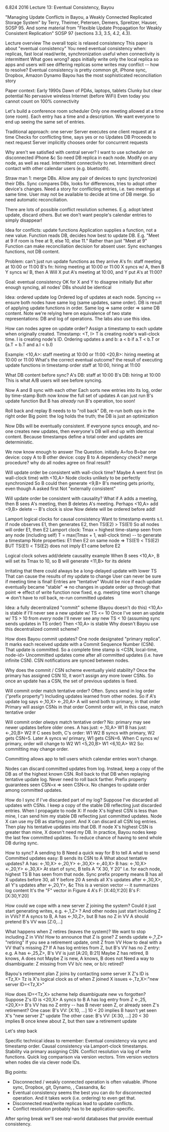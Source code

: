 6.824 2016 Lecture 13: Eventual Consistency, Bayou

"Managing Update Conflicts in Bayou, a Weakly Connected Replicated
Storage System" by Terry, Theimer, Petersen, Demers, Spreitzer,
Hauser, SOSP 95. And some material from "Flexible Update Propagation
for Weakly Consistent Replication" SOSP 97 (sections 3.3, 3.5, 4.2,
4.3).

Lecture overview
  The overall topic is relaxed consistency
  This paper is about "eventual consistency"
  You need eventual consistency when:
    replicas, fast local read/write, synchronization
    useful when connectivity is intermittent
  What goes wrong?
    apps initially write only the local replica
    so apps and users will see differing replicas
    some writes may conflict -- how to resolve?
  Eventual consistency is pretty common
    git, iPhone sync, Dropbox, Amazon Dynamo
  Bayou has the most sophisticated reconciliation story

Paper context:
  Early 1990s
  Dawn of PDAs, laptops, tablets
    Clunky but clear potential
    No pervasive wireless Internet (before WiFi)
  Even today you cannot count on 100% connectivity

Let's build a conference room scheduler
  Only one meeting allowed at a time (one room).
  Each entry has a time and a description.
  We want everyone to end up seeing the same set of entries.

Traditional approach: one server
  Server executes one client request at a time
  Checks for conflicting time, says yes or no
  Updates DB
  Proceeds to next request
  Server implicitly chooses order for concurrent requests

Why aren't we satisfied with central server?
 I want to use scheduler on disconnected iPhone &c
   So need DB replica in each node.
   Modify on any node, as well as read.
 Intermittent connectivity to net.
 Intermittent direct contact with other calendar users (e.g. bluetooth).

Straw man 1: merge DBs.
 Allow any pair of devices to sync (synchronize) their DBs.
 Sync compares DBs, looks for differences, tries to adopt other device's changes.
 Need a story for conflicting entries, i.e. two meetings at same time.
   User may not be available to decide at time of DB merge.
   So need automatic reconciliation.

There are lots of possible conflict resolution schemes.
  E.g. adopt latest update, discard others.
  But we don't want people's calendar entries to simply disappear!
 
Idea for conflicts: update functions
  Application supplies a function, not a new value.
  Function reads DB, decides how best to update DB.
  E.g. "Meet at 9 if room is free at 9, else 10, else 11."
    Rather than just "Meet at 9"
  Function can make reconciliation decision for absent user.
  Sync exchanges functions, not DB content.

Problem: can't just run update functions as they arrive
  A's fn: staff meeting at 10:00 or 11:00
  B's fn: hiring meeting at 10:00 or 11:00
  X syncs w/ A, then B
  Y syncs w/ B, then A
  Will X put A's meeting at 10:00, and Y put A's at 11:00?

Goal: eventual consistency
  OK for X and Y to disagree initially
  But after enough syncing, all nodes' DBs should be identical

Idea: ordered update log
  Ordered log of updates at each node.
  Syncing == ensure both nodes have same log (same updates, same order).
  DB is result of applying update functions in order.
  Same log => same order => same DB content.
  Note we're relying here on equivalence of two state representations:
    DB and log of operations.
    The labs also use this idea.

How can nodes agree on update order?
  Assign a timestamp to each update when originally created.
  Timestamp: <T, I>
  T is creating node's wall-clock time.
  I is creating node's ID.
  Ordering updates a and b:
    a < b if a.T < b.T or (a.T = b.T and a.I < b.I)

Example:
 <10,A>: staff meeting at 10:00 or 11:00
 <20,B>: hiring meeting at 10:00 or 11:00
 What's the correct eventual outcome?
   the result of executing update functions in timestamp order
   staff at 10:00, hiring at 11:00

What DB content before sync?
  A's DB: staff at 10:00
  B's DB: hiring at 10:00
  This is what A/B users will see before syncing.

Now A and B sync with each other
  Each sorts new entries into its log, order by time-stamp
  Both now know the full set of updates
  A can just run B's update function
  But B has *already* run B's operation, too soon!

Roll back and replay
  B needs to to "roll back" DB, re-run both ops in the right order
  Big point: the log holds the truth; the DB is just an optimization

Now DBs will be eventually consistent.
  If everyone syncs enough,
  and no-one creates new updates,
  then everyone's DB will end up with identical content.
  Because timestamps define a total order and updates are deterministic.

We now know enough to answer The Question.
  initially A=foo B=bar
  one device: copy A to B
  other device: copy B to A
  dependency check?
  merge procedure?
  why do all nodes agree on final result?
  
Will update order be consistent with wall-clock time?
  Maybe A went first (in wall-clock time) with <10,A>
  Node clocks unlikely to be perfectly synchronized
  So B could then generate <9,B>
  B's meeting gets priority, even though A asked first
  Not "externally consistent"

Will update order be consistent with causality?
  What if A adds a meeting, 
    then B sees A's meeting,
    then B deletes A's meeting.
  Perhaps
    <10,A> add
    <9,B> delete -- B's clock is slow
  Now delete will be ordered before add!

Lamport logical clocks for causal consistency
  Want to timestamp events s.t.
    if node observes E1, then generates E2, then TS(E2) > TS(E1)
  So all nodes will order E1, then E2
  Lamport clock:
    Tmax = highest time-stamp seen from any node (including self)
    T = max(Tmax + 1, wall-clock time) -- to generate a timestamp
  Note properties:
    E1 then E2 on same node => TS(E1) < TS(E2)
    BUT
    TS(E1) < TS(E2) does not imply E1 came before E2

Logical clock solves add/delete causality example
  When B sees <10,A>,
    B will set its Tmax to 10, so
    B will generate <11,B> for its delete

Irritating that there could always be a long-delayed update with lower TS
  That can cause the results of my update to change
    User can never be sure if meeting time is final!
    Entries are "tentative"
  Would be nice if each update eventually became "stable"
    => no changes in update order up through that point
    => effect of write function now fixed, e.g. meeting time won't change
    => don't have to roll back, re-run committed updates

Idea: a fully decentralized "commit" scheme (Bayou doesn't do this)
  <10,A> is stable if I'll never see a new update w/ TS <= 10
  Once I've seen an update w/ TS > 10 from *every* node
    I'll never see any new TS < 10 (assuming sync sends updates in TS order)
    Then <10,A> is stable
  Why doesn't Bayou use this decentralized commit scheme?

How does Bayou commit updates?
 One node designated "primary replica".
 It marks each received update with a Commit Sequence Number (CSN).
   That update is committed.
   So a complete time stamp is <CSN, local-time, node-id>
   Uncommitted updates come after all committed updates (i.e. have infinite CSN).
 CSN notifications are synced between nodes.
 
Why does the commit / CSN scheme eventually yield stability?
  Once the primary has assigned CSN 10, it won't assign any
    more lower CSNs.
  So once an update has a CSN, the set of previous updates is fixed.

Will commit order match tentative order?
  Often.
  Syncs send in log order ("prefix property")
    Including updates learned from other nodes.
  So if A's update log says
    <-,10,X>
    <-,20,A>
  A will send both to primary, in that order
    Primary will assign CSNs in that order
    Commit order will, in this case, match tentative order

Will commit order *always* match tentative order?
  No: primary may see newer updates before older ones.
  A has just: <-,10,A> W1
  B has just: <-,20,B> W2
  If C sees both, C's order: W1 W2
  B syncs with primary, W2 gets CSN=5.
  Later A syncs w/ primary, W1 gets CSN=6.
  When C syncs w/ primary, order will change to W2 W1
    <5,20,B> W1
    <6,10,A> W2
  So: committing may change order.
  
Committing allows app to tell users which calendar entries won't change.

Nodes can discard committed updates from log.
  Instead, keep a copy of the DB as of the highest known CSN.
  Roll back to that DB when replaying tentative update log.
  Never need to roll back farther.
    Prefix property guarantees seen CSN=x => seen CSN<x.
    No changes to update order among committed updates.

How do I sync if I've discarded part of my log?
 Suppose I've discarded all updates with CSNs.
 I keep a copy of the stable DB reflecting just discarded entries.
 When I propagate to node X:
   If node X's highest CSN is less than mine,
     I can send him my stable DB reflecting just committed updates.
     Node X can use my DB as starting point.
     And X can discard all CSN log entries.
     Then play his tentative updates into that DB.
   If node X's highest CSN is greater than mine,
     X doesn't need my DB.
 In practice, Bayou nodes keep the last few committed updates.
   To reduce chance of having to send whole DB during sync.

How to sync?
  A sending to B
  Need a quick way for B to tell A what to send
  Committed updates easy: B sends its CSN to A
  What about tentative updates?
  A has:
    <-,10,X>
    <-,20,Y>
    <-,30,X>
    <-,40,X>
  B has:
    <-,10,X>
    <-,20,Y>
    <-,30,X>
  At start of sync, B tells A "X 30, Y 20"
    I.e. for each node, highest TS B has seen from that node.
    Sync prefix property means B has all X updates before 30, all Y before 20
  A sends all X's updates after <-,30,X>, all Y's updates after <-,20,Y>, &c
  This is a version vector -- it summarizes log content
    It's the "F" vector in Figure 4
    A's F: [X:40,Y:20]
    B's F: [X:30,Y:20]

How could we cope with a new server Z joining the system?
  Could it just start generating writes, e.g. <-,1,Z> ?
  And other nodes just start including Z in VVs?
  If A syncs to B, A has <-,10,Z>, but B has no Z in VV
    A should pretend B's VV was [Z:0,...]

What happens when Z retires (leaves the system)?
  We want to stop including Z in VVs!
  How to announce that Z is gone?
    Z sends update <-,?,Z> "retiring"
  If you see a retirement update, omit Z from VV
  How to deal with a VV that's missing Z?
  If A has log entries from Z, but B's VV has no Z entry:
    e.g. A has <-,25,Z>, B's VV is just [A:20, B:21]
    Maybe Z has retired, B knows, A does not
    Maybe Z is new, A knows, B does not
  Need a way to disambiguate: Z missing from VV b/c new, or b/c retired?

Bayou's retirement plan
  Z joins by contacting some server X
  Z's ID is <Tz,X>
    Tz is X's logical clock as of when Z joined
  X issues <-,Tz,X>:"new server ID=<Tz,X>"

How does ID=<Tz,X> scheme help disambiguate new vs forgotten?
  Suppose Z's ID is <20,X>
  A syncs to B
    A has log entry from Z <-,25,<20,X>>
    B's VV has no Z entry -- has B never seen Z, or already seen Z's retirement?
  One case:
    B's VV: [X:10, ...]
    10 < 20 implies B hasn't yet seen X's "new server Z" update
  The other case:
    B's VV: [X:30, ...]
    20 < 30 implies B once knew about Z, but then saw a retirement update

Let's step back

Specific technical ideas to remember:
  Eventual consistency via sync and timestamp order.
  Causal consistency via Lamport-clock timestamps.
  Stability via primary assigning CSN.
  Conflict resolution via log of write functions.
  Quick log comparison via version vectors.
  Trim version vectors when nodes die via clever node IDs.

Big points:
  * Disconnected / weakly connected operation is often valuable.
    iPhone sync, Dropbox, git, Dynamo, , Cassandra, &c
  * Eventual consistency seems the best you can do for disconnected operation.
    And it takes work (i.e. ordering) to even get that.
  * Disconnected read/write replicas lead to update conflicts.
  * Conflict resolution probably has to be application-specific.

After spring break we'll see real-world databases that provide eventual consistency.
